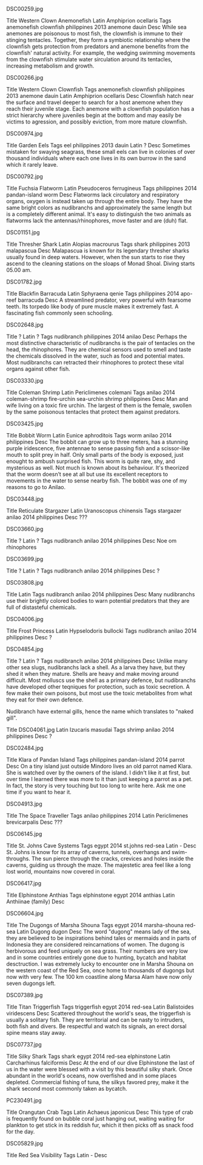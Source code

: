 DSC00259.jpg

Title	Western Clown Anemonefish
Latin	Amphiprion ocellaris
Tags	anemonefish clownfish philippines 2013 anemone dauin
Desc	While sea anemones are poisonous to most fish, the clownfish is immune to their stinging tentacles. Together, they form a symbiotic relationship where the clownfish gets protection from predators and anemone benefits from the clownfish' natural activity. For example, the wedging swimming movements from the clownfish stimulate water sirculation around its tentacles, increasing metabolism and growth.


DSC00266.jpg

Title	Western Clown Clownfish
Tags	anemonefish clownfish philippines 2013 anemone dauin
Latin	Amphiprion ocellaris
Desc	Clownfish hatch near the surface and travel deeper to search for a host anemone when they reach their juvenile stage. Each anemone with a clownfish population has a strict hierarchy where juveniles begin at the bottom and may easily be victims to agression, and possibly eviction, from more mature clownfish.


DSC00974.jpg

Title	Garden Eels
Tags	eel philippines 2013 dauin
Latin	?
Desc	Sometimes mistaken for swaying seagrass, these small eels can live in colonies of over thousand individuals where each one lives in its own burrow in the sand which it rarely leave.


DSC00792.jpg

Title	Fuchsia Flatworm
Latin	Pseudoceros ferrugineus
Tags	philippines 2014 pandan-island worm
Desc	Flatworms lack circulatory and respiratory organs, oxygen is instead taken up through the entire body. They have the same bright colors as nudibranchs and approximately the same length but is a completely different animal. It's easy to distinguish the two animals as flatworms lack the antennas/rhinophores, move faster and are (duh) flat.


DSC01151.jpg

Title	Thresher Shark
Latin	Alopias macrourus
Tags	shark philippines 2013 malapascua
Desc	Malapascua is known for its legendary thresher sharks usually found in deep waters. However, when the sun starts to rise they ascend to the cleaning stations on the sloaps of Monad Shoal. Diving starts 05.00 am.


DSC01782.jpg

Title	Blackfin Barracuda
Latin	Sphyraena qenie
Tags	philippines 2014 apo-reef barracuda
Desc	A streamlined predator, very powerful with fearsome teeth. Its torpedo like body of pure muscle makes it extremely fast. A fascinating fish commonly seen schooling.


DSC02648.jpg

Title	?
Latin	?
Tags	nudibranch philippines 2014 anilao
Desc	Perhaps the most distinctive characteristic of nudibranchs is the pair of tentacles on the head, the rhinophores. They are chemical sensors used to smell and taste the chemicals dissolved in the water, such as food and potential mates. Most nudibranchs can retracted their rhinophores to protect these vital organs against other fish.


DSC03330.jpg

Title	Coleman Shrimp
Latin	Periclimenes colemani
Tags	anilao 2014 coleman-shrimp fire-urchin sea-urchin shrimp philippines
Desc	Man and wife living on a toxic fire urchin. The largest of them is the female, swollen by the same poisonous tentacles that protect them against predators.


DSC03425.jpg

Title	Bobbit Worm
Latin	Eunice aphroditois
Tags	worm anilao 2014 philippines
Desc	The bobbit can grow up to three meters, has a stunning purple iridescence, five antennae to sense passing fish and a scissor-like mouth to split prey in half. Only small parts of the body is exposed, just enought to ambush surprised fish. This worm is quite rare, shy, and mysterious as well. Not much is known about its behaviour. It's theorized that the worm doesn’t see at all but use its excellent receptors to movements in the water to sense nearby fish. The bobbit was one of my reasons to go to Anilao.


DSC03448.jpg

Title	Reticulate Stargazer
Latin	Uranoscopus chinensis
Tags	stargazer anilao 2014 philippines
Desc	???

DSC03660.jpg

Title	?
Latin	?
Tags	nudibranch anilao 2014 philippines
Desc	Noe om rhinophores


DSC03699.jpg

Title	?
Latin	?
Tags	nudibranch anilao 2014 philippines
Desc	?


DSC03808.jpg

Title
Latin
Tags	nudibranch anilao 2014 philippines
Desc	Many nudibranchs use their brightly colored bodies to warn potential predators that they are full of distasteful chemicals.


DSC04006.jpg

Title	Frost Princess
Latin	Hypselodoris bullocki
Tags	nudibranch anilao 2014 philippines
Desc	?


DSC04854.jpg

Title	?
Latin	?
Tags	nudibranch anilao 2014 philippines
Desc	Unlike many other sea slugs, nudibranchs lack a shell. As a larva they have, but they shed it when they mature. Shells are heavy and make moving around difficult. Most molluscs use the shell as a primary defence, but nudibranchs have developed other teqniques for protection, such as toxic secretion. A few make their own poisons, but most use the toxic metabolites from what they eat for their own defence.




Nudibranch have external gills, hence the name which translates to "naked gill".


Title	DSC04061.jpg
Latin	Izucaris masudai
Tags	shrimp anilao 2014 philippines
Desc	?


DSC02484.jpg

Title	Klara of Pandan Island
Tags	philippines pandan-island 2014 parrot
Desc	On a tiny island just outside Mindoro lives an old parrot named Klara. She is watched over by the owners of the island. I didn't like it at first, but over time I learned there was more to it than just keeping a parrot as a pet. In fact, the story is very touching but too long to write here. Ask me one time if you want to hear it.


DSC04913.jpg

Title	The Space Traveller
Tags	anilao philippines 2014
Latin	Periclimenes brevicarpalis
Desc	???


DSC06145.jpg

Title	St. Johns Cave Systems
Tags	egypt 2014 st.johns red-sea
Latin	-
Desc	St. Johns is know for its array of caverns, tunnels, overhangs and swim-throughs. The sun pierce through the cracks, crevices and holes inside the caverns, guiding us through the maze. The majestetic area feel like a long lost world, mountains now covered in coral.


DSC06417.jpg

Title	Elphinstone Anthias
Tags	elphinstone egypt 2014 anthias
Latin	Anthiinae (family)
Desc

DSC06604.jpg

Title	The Dugongs of Marsha Shouna
Tags	egypt 2014 marsha-shouna red-sea
Latin	Dugong dugon
Desc	The word "dugong" means lady of the sea, they are believed to be inspirations behind tales or mermaids and in parts of Indonesia they are considered reincarnations of women. The dugong is herbivorous and feed uniquely on sea grass. Their numbers are very low and in some countries entirely gone due to hunting,  bycatch and habitat desctruction. I was extremely lucky to encounter one in Marsha Shouna on the western coast of the Red Sea, once home to thousands of dugongs but now with very few. The 100 km coastline along Marsa Alam have now only seven dugongs left.


DSC07389.jpg

Title	Titan Triggerfish
Tags	triggerfish egypt 2014 red-sea
Latin	Balistoides viridescens
Desc	Scattered throughout the world's seas, the triggerfish is usually a solitary fish. They are territorial and can be nasty to intruders, both fish and divers. Be respectful and watch its signals, an erect dorsal spine means stay away.


DSC07737.jpg

Title	Silky Shark
Tags	shark egypt 2014 red-sea elphinstone
Latin	Carcharhinus falciformis
Desc	At the end of our dive Elphinstone the last of us in the water were blessed with a visit by this beautiful silky shark. Once abundant in the world's oceans, now overfished and in some places depleted. Commercial fishing of tuna, the silkys favored prey, make it the shark second most commonly taken as bycatch.


PC230491.jpg

Title	Orangutan Crab
Tags
Latin	Achaeus japonicus
Desc	This type of crab is frequently found on bubble coral just hanging out, waiting waiting for plankton to get stick in its reddish fur, which it then picks off as snack food for the day.


DSC05829.jpg

Title	Red Sea Visibility
Tags
Latin	-
Desc
